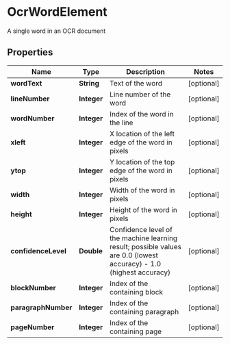 

# OcrWordElement

A single word in an OCR document
## Properties

Name | Type | Description | Notes
------------ | ------------- | ------------- | -------------
**wordText** | **String** | Text of the word |  [optional]
**lineNumber** | **Integer** | Line number of the word |  [optional]
**wordNumber** | **Integer** | Index of the word in the line |  [optional]
**xleft** | **Integer** | X location of the left edge of the word in pixels |  [optional]
**ytop** | **Integer** | Y location of the top edge of the word in pixels |  [optional]
**width** | **Integer** | Width of the word in pixels |  [optional]
**height** | **Integer** | Height of the word in pixels |  [optional]
**confidenceLevel** | **Double** | Confidence level of the machine learning result; possible values are 0.0 (lowest accuracy) - 1.0 (highest accuracy) |  [optional]
**blockNumber** | **Integer** | Index of the containing block |  [optional]
**paragraphNumber** | **Integer** | Index of the containing paragraph |  [optional]
**pageNumber** | **Integer** | Index of the containing page |  [optional]




